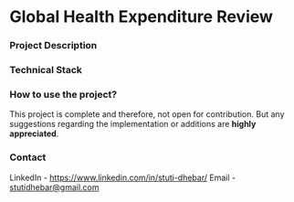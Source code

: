 # Global Health Expenditure Review 

### Project Description


### Technical Stack


### How to use the project?

This project is complete and therefore, not open for contribution. But any suggestions regarding the implementation or additions are **highly appreciated**.

### Contact 

LinkedIn - https://www.linkedin.com/in/stuti-dhebar/
Email - stutidhebar@gmail.com
